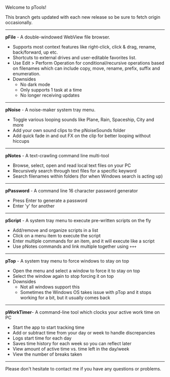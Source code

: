 Welcome to pTools!

This branch gets updated with each new release so be sure to fetch origin occasionally.
____________________________________________________________________
**pFile**   - A double-windowed WebView file browser. 
- Supports most context features like right-click, click & drag, rename, back/forward, up etc. 
- Shortcuts to external drives and user-editable favorites list. 
- Use Edit > Perform Operation for conditional/recursive operations based on filenames which can include copy, move, rename, prefix, suffix and enumeration.
- Downsides
  - No dark mode
  - Only supports 1 task at a time
  - No longer receiving updates
____________________________________________________________________
**pNoise**    - A noise-maker system tray menu. 
- Toggle various looping sounds like Plane, Rain, Spaceship, City and more
- Add your own sound clips to the pNoiseSounds folder
- Add quick fade in and out FX on the clip for better looping without hiccups
____________________________________________________________________
**pNotes**    - A text-crawling command line multi-tool
- Browse, select, open and read local text files on your PC
- Recursively search through text files for a specific keyword
- Search filenames within folders (for when Windows search is acting up)
____________________________________________________________________
**pPassword**  - A command line 16 character password generator
- Press Enter to generate a password
- Enter 'y' for another
____________________________________________________________________
**pScript**   - A system tray menu to execute pre-written scripts on the fly
- Add/remove and organize scripts in a list
- Click on a menu item to execute the script
- Enter multiple commands for an item, and it will execute like a script
- Use pNotes commands and link multiple together using `+++`
____________________________________________________________________
**pTop**      - A system tray menu to force windows to stay on top
- Open the menu and select a window to force it to stay on top
- Select the window again to stop forcing it on top
- Downsides
  - Not all windows support this
  - Sometimes the Windows OS takes issue with pTop and it stops working for a bit, but it usually comes back
____________________________________________________________________
**pWorkTimer**- A command-line tool which clocks your active work time on PC
- Start the app to start tracking time
- Add or subtract time from your day or week to handle discrepancies
- Logs start time for each day
- Saves time history for each week so you can reflect later
- View amount of active time vs. time left in the day/week
- View the number of breaks taken
____________________________________________________________________
Please don't hesitate to contact me if you have any questions or problems. 
